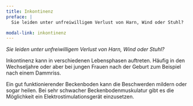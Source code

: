 ```yaml
---
title: Inkontinenz
preface: |
  Sie leiden unter unfreiwilligem Verlust von Harn, Wind oder Stuhl?

modal-link: inkontinenz
---
```


*Sie leiden unter unfreiwilligem Verlust von Harn, Wind oder Stuhl?*

Inkontinenz kann in verschiedenen Lebensphasen auftreten.
Häufig in den Wechseljahre oder aber bei jungen Frauen nach der Geburt zum Beispiel nach einem Dammriss.

Ein gut funktionierender Beckenboden kann die Beschwerden mildern oder sogar heilen.
Bei sehr schwacher Beckenbodenmuskulatur gibt es die Möglichkeit ein Elektrostimulationsgerät einzusetzen.
